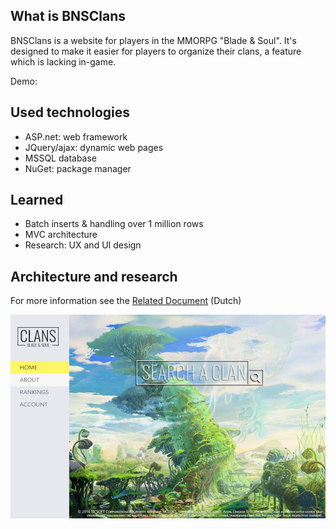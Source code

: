 ## What is BNSClans
BNSClans is a website for players in the MMORPG "Blade & Soul". It's designed to make it easier for players to organize their clans, a feature which is lacking in-game.

Demo: 

## Used technologies
-	ASP.net: web framework
-	JQuery/ajax: dynamic web pages
-	MSSQL database
-   NuGet: package manager

## Learned
-   Batch inserts & handling over 1 million rows
-   MVC architecture
-   Research: UX and UI design


## Architecture and research
For more information see the [Related Document](https://github.com/Semperdecus/BNSClans/blob/master/docs/) (Dutch)

![homepage](https://github.com/Semperdecus/BNSClans/blob/master/docs/homepage.png)

